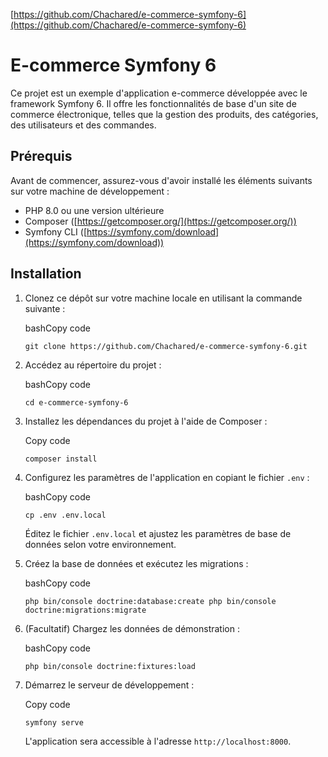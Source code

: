 
[https://github.com/Chachared/e-commerce-symfony-6](https://github.com/Chachared/e-commerce-symfony-6)

# E-commerce Symfony 6

Ce projet est un exemple d'application e-commerce développée avec le framework Symfony 6. Il offre les fonctionnalités de base d'un site de commerce électronique, telles que la gestion des produits, des catégories, des utilisateurs et des commandes.

## Prérequis

Avant de commencer, assurez-vous d'avoir installé les éléments suivants sur votre machine de développement :

-   PHP 8.0 ou une version ultérieure
-   Composer ([https://getcomposer.org/](https://getcomposer.org/))
-   Symfony CLI ([https://symfony.com/download](https://symfony.com/download))

## Installation

1.  Clonez ce dépôt sur votre machine locale en utilisant la commande suivante :
    
    bashCopy code
    
    `git clone https://github.com/Chachared/e-commerce-symfony-6.git` 
    
2.  Accédez au répertoire du projet :
    
    bashCopy code
    
    `cd e-commerce-symfony-6` 
    
3.  Installez les dépendances du projet à l'aide de Composer :
    
    Copy code
    
    `composer install` 
    
4.  Configurez les paramètres de l'application en copiant le fichier `.env` :
    
    bashCopy code
    
    `cp .env .env.local` 
    
    Éditez le fichier `.env.local` et ajustez les paramètres de base de données selon votre environnement.
    
5.  Créez la base de données et exécutez les migrations :
    
    bashCopy code
    
    `php bin/console doctrine:database:create
    php bin/console doctrine:migrations:migrate` 
    
6.  (Facultatif) Chargez les données de démonstration :
    
    bashCopy code
    
    `php bin/console doctrine:fixtures:load` 
    
7.  Démarrez le serveur de développement :
    
    Copy code
    
    `symfony serve` 
    
    L'application sera accessible à l'adresse `http://localhost:8000`.
